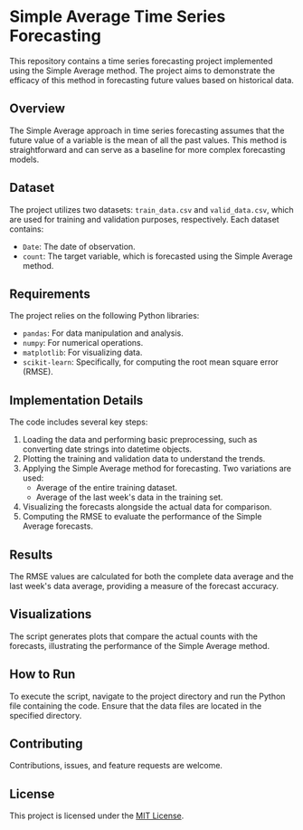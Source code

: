 
# Simple Average Time Series Forecasting

This repository contains a time series forecasting project implemented using the Simple Average method. The project aims to demonstrate the efficacy of this method in forecasting future values based on historical data.

## Overview

The Simple Average approach in time series forecasting assumes that the future value of a variable is the mean of all the past values. This method is straightforward and can serve as a baseline for more complex forecasting models.

## Dataset

The project utilizes two datasets: `train_data.csv` and `valid_data.csv`, which are used for training and validation purposes, respectively. Each dataset contains:
- `Date`: The date of observation.
- `count`: The target variable, which is forecasted using the Simple Average method.

## Requirements

The project relies on the following Python libraries:
- `pandas`: For data manipulation and analysis.
- `numpy`: For numerical operations.
- `matplotlib`: For visualizing data.
- `scikit-learn`: Specifically, for computing the root mean square error (RMSE).

## Implementation Details

The code includes several key steps:
1. Loading the data and performing basic preprocessing, such as converting date strings into datetime objects.
2. Plotting the training and validation data to understand the trends.
3. Applying the Simple Average method for forecasting. Two variations are used:
    - Average of the entire training dataset.
    - Average of the last week's data in the training set.
4. Visualizing the forecasts alongside the actual data for comparison.
5. Computing the RMSE to evaluate the performance of the Simple Average forecasts.

## Results

The RMSE values are calculated for both the complete data average and the last week's data average, providing a measure of the forecast accuracy.

## Visualizations

The script generates plots that compare the actual counts with the forecasts, illustrating the performance of the Simple Average method.

## How to Run

To execute the script, navigate to the project directory and run the Python file containing the code. Ensure that the data files are located in the specified directory.

## Contributing

Contributions, issues, and feature requests are welcome. 

## License

This project is licensed under the [MIT License](your-license-link).

